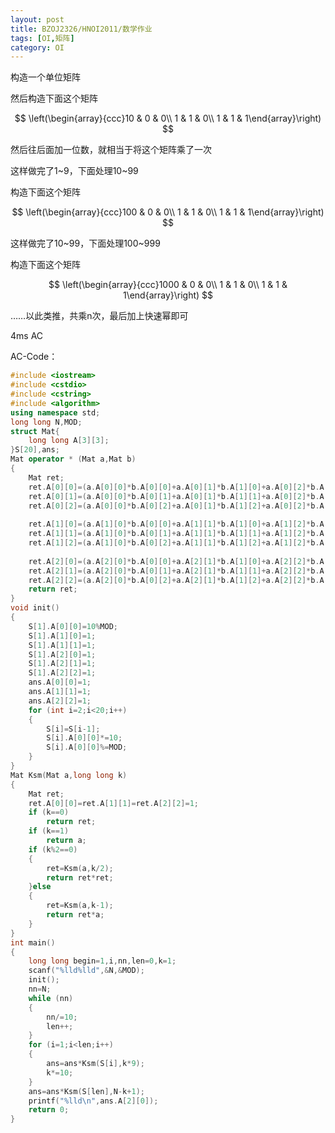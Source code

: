 ```yaml
---
layout: post
title: BZOJ2326/HNOI2011/数学作业
tags: [OI,矩阵]
category: OI
---
```


构造一个单位矩阵

然后构造下面这个矩阵

$$
\left(\begin{array}{ccc}10 & 0 & 0\\ 1 & 1 & 0\\ 1 & 1 & 1\end{array}\right)
$$

然后往后面加一位数，就相当于将这个矩阵乘了一次

这样做完了1~9，下面处理10~99

构造下面这个矩阵

$$
\left(\begin{array}{ccc}100 & 0 & 0\\ 1 & 1 & 0\\ 1 & 1 & 1\end{array}\right)
$$

这样做完了10~99，下面处理100~999

构造下面这个矩阵

$$
\left(\begin{array}{ccc}1000 & 0 & 0\\ 1 & 1 & 0\\ 1 & 1 & 1\end{array}\right)
$$

……以此类推，共乘n次，最后加上快速幂即可

4ms AC

AC-Code：

```cpp
#include <iostream>
#include <cstdio>
#include <cstring>
#include <algorithm>
using namespace std;
long long N,MOD;
struct Mat{
    long long A[3][3];
}S[20],ans;
Mat operator * (Mat a,Mat b)
{
    Mat ret;
    ret.A[0][0]=(a.A[0][0]*b.A[0][0]+a.A[0][1]*b.A[1][0]+a.A[0][2]*b.A[2][0])%MOD;
    ret.A[0][1]=(a.A[0][0]*b.A[0][1]+a.A[0][1]*b.A[1][1]+a.A[0][2]*b.A[2][1])%MOD;
    ret.A[0][2]=(a.A[0][0]*b.A[0][2]+a.A[0][1]*b.A[1][2]+a.A[0][2]*b.A[2][2])%MOD;
     
    ret.A[1][0]=(a.A[1][0]*b.A[0][0]+a.A[1][1]*b.A[1][0]+a.A[1][2]*b.A[2][0])%MOD;
    ret.A[1][1]=(a.A[1][0]*b.A[0][1]+a.A[1][1]*b.A[1][1]+a.A[1][2]*b.A[2][1])%MOD;
    ret.A[1][2]=(a.A[1][0]*b.A[0][2]+a.A[1][1]*b.A[1][2]+a.A[1][2]*b.A[2][2])%MOD;
     
    ret.A[2][0]=(a.A[2][0]*b.A[0][0]+a.A[2][1]*b.A[1][0]+a.A[2][2]*b.A[2][0])%MOD;
    ret.A[2][1]=(a.A[2][0]*b.A[0][1]+a.A[2][1]*b.A[1][1]+a.A[2][2]*b.A[2][1])%MOD;
    ret.A[2][2]=(a.A[2][0]*b.A[0][2]+a.A[2][1]*b.A[1][2]+a.A[2][2]*b.A[2][2])%MOD;
    return ret;
}
void init()
{
    S[1].A[0][0]=10%MOD;
    S[1].A[1][0]=1;
    S[1].A[1][1]=1;
    S[1].A[2][0]=1;
    S[1].A[2][1]=1;
    S[1].A[2][2]=1;
    ans.A[0][0]=1;
    ans.A[1][1]=1;
    ans.A[2][2]=1;
    for (int i=2;i<20;i++)
    {
        S[i]=S[i-1];
        S[i].A[0][0]*=10;
        S[i].A[0][0]%=MOD;
    }
}
Mat Ksm(Mat a,long long k)
{
    Mat ret;
    ret.A[0][0]=ret.A[1][1]=ret.A[2][2]=1;
    if (k==0)
        return ret;
    if (k==1)
        return a;
    if (k%2==0)
    {
        ret=Ksm(a,k/2);
        return ret*ret;
    }else
    {
        ret=Ksm(a,k-1);
        return ret*a;
    }
}
int main()
{
    long long begin=1,i,nn,len=0,k=1;
    scanf("%lld%lld",&N,&MOD);
    init();
    nn=N;
    while (nn)
    {
        nn/=10;
        len++;
    }
    for (i=1;i<len;i++)
    {
        ans=ans*Ksm(S[i],k*9);
        k*=10;
    }
    ans=ans*Ksm(S[len],N-k+1);
    printf("%lld\n",ans.A[2][0]);
    return 0;
}
```
